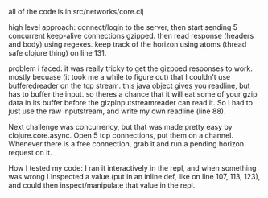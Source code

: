 all of the code is in src/networks/core.clj


high level approach:
connect/login to the server, then start sending 5 concurrent keep-alive connections gzipped.
then read response (headers and body) using regexes. keep track of the horizon using atoms (thread safe clojure thing) on line 131.

problem i faced:
it was really tricky to get the gizpped responses to work. mostly becuase (it took me a while to figure out) that I couldn't use bufferedreader on the tcp stream. this java object gives you readline, but has to buffer the input.
so theres a chance that it will eat some of your gzip data in its buffer before the gizpinputstreamreader can read it. So I had to just use the raw inputstream, and write my own readline (line 88).

Next challenge was concurrency, but that was made pretty easy by clojure.core.async. Open 5 tcp connections, put them on a channel. Whenever there is a free connection, grab it and run a pending horizon request on it.

How I tested my code:
I ran it interactively in the repl, and when something was wrong I inspected a value (put in an inline def, like on line 107, 113, 123), and could then inspect/manipulate that value in the repl.
